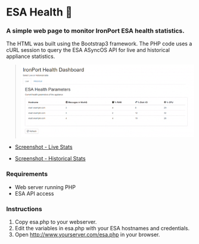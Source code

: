 # ESA Health :love_letter:

### A simple web page to monitor IronPort ESA health statistics. 

The HTML was built using the Bootstrap3 framework. The PHP code uses a cURL session to query the ESA ASyncOS API for live and historical appliance statistics.

> ![Screenshot](https://github.com/blandco/esa-health/blob/master/esa-dashboard-gif.gif)

* [Screenshot - Live Stats](https://github.com/blandco/esa-health/blob/master/esa-dashboard-live.png)

* [Screenshot - Historical Stats](https://github.com/blandco/esa-health/blob/master/esa-dashboard-hist.png)

### Requirements

* Web server running PHP
* ESA API access

### Instructions

1. Copy esa.php to your webserver.
2. Edit the variables in esa.php with your ESA hostnames and credentials.
3. Open http://www.yourserver.com/esa.php in your browser.

